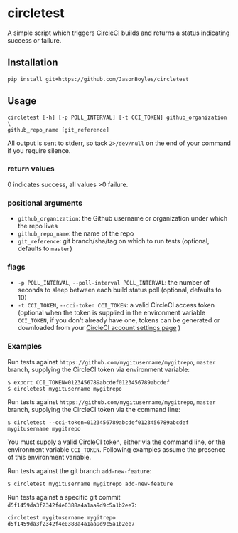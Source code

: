 # circletest
A simple script which triggers [CircleCI](https://circleci.com/) builds and
returns a status indicating success or failure.

## Installation
    pip install git+https://github.com/JasonBoyles/circletest

## Usage
    circletest [-h] [-p POLL_INTERVAL] [-t CCI_TOKEN] github_organization \
    github_repo_name [git_reference]

All output is sent to stderr, so tack `2>/dev/null` on the end of your command
if you require silence.

### return values
0 indicates success, all values >0 failure.

### positional arguments
  * `github_organization`: the Github username or organization under which the repo lives
  * `github_repo_name`: the name of the repo
  * `git_reference`: git branch/sha/tag on which to run tests (optional, defaults to `master`)

### flags
  * `-p POLL_INTERVAL`, `--poll-interval POLL_INTERVAL`: the number of seconds
  to sleep between each build status poll (optional, defaults to 10)
  * `-t CCI_TOKEN`, `--cci-token CCI_TOKEN`: a valid CircleCI access token
  (optional when the token is supplied in the environment variable `CCI_TOKEN`,
    if you don't already have one, tokens can be generated or downloaded from your [CircleCI account settings page](https://circleci.com/account/api) )

### Examples
Run tests against `https://github.com/mygitusername/mygitrepo`, `master` branch,
supplying the CircleCI token via environment variable:
```
$ export CCI_TOKEN=0123456789abcdef0123456789abcdef
$ circletest mygitusername mygitrepo
```
Run tests against `https://github.com/mygitusername/mygitrepo`, `master` branch,
supplying the CircleCI token via the command line:
```
$ circletest --cci-token=0123456789abcdef0123456789abcdef mygitusername mygitrepo
```
You must supply a valid CircleCI token, either via the command line, or
the environment variable `CCI_TOKEN`. Following examples assume the presence of
this environment variable.

Run tests against the git branch `add-new-feature`:
```
$ circletest mygitusername mygitrepo add-new-feature
```
Run tests against a specific git commit `d5f1459da3f2342f4e0388a4a1aa9d9c5a1b2ee7`:
```
circletest mygitusername mygitrepo d5f1459da3f2342f4e0388a4a1aa9d9c5a1b2ee7
```
